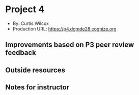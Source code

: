 # Project 4
+ By: Curtis Wilcox
+ Production URL: <https://p4.dgmde28.cognize.org>

## Improvements based on P3 peer review feedback

## Outside resources

## Notes for instructor
